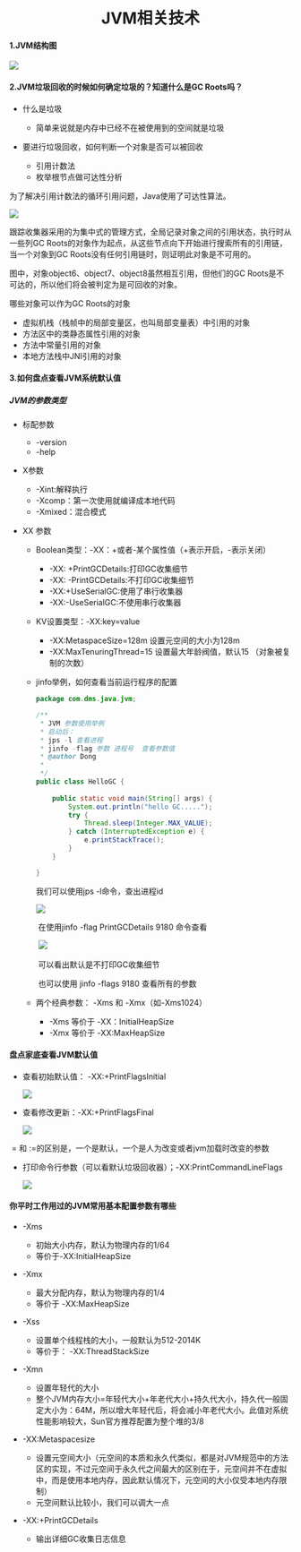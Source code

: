 # <center>JVM相关技术</center>

#### 1.JVM结构图

![](JVM.jpg)

#### 2.JVM垃圾回收的时候如何确定垃圾的？知道什么是GC Roots吗？

* 什么是垃圾
  * 简单来说就是内存中已经不在被使用到的空间就是垃圾

* 要进行垃圾回收，如何判断一个对象是否可以被回收
  * 引用计数法
  * 枚举根节点做可达性分析

为了解决引用计数法的循环引用问题，Java使用了可达性算法。

![](GCRoots.jpg)

跟踪收集器采用的为集中式的管理方式，全局记录对象之间的引用状态，执行时从一些列GC Roots的对象作为起点，从这些节点向下开始进行搜索所有的引用链，当一个对象到GC Roots没有任何引用链时，则证明此对象是不可用的。

图中，对象object6、object7、object8虽然相互引用，但他们的GC Roots是不可达的，所以他们将会被判定为是可回收的对象。

哪些对象可以作为GC Roots的对象

* 虚拟机栈（栈帧中的局部变量区，也叫局部变量表）中引用的对象
* 方法区中的类静态属性引用的对象
* 方法中常量引用的对象
* 本地方法栈中JNI引用的对象

#### 3.如何盘点查看JVM系统默认值

##### JVM的参数类型

* 标配参数
  * -version
  * -help

* X参数
  * -Xint:解释执行
  * -Xcomp：第一次使用就编译成本地代码
  * -Xmixed：混合模式

* XX 参数

  * Boolean类型：-XX：+或者-某个属性值（+表示开启，-表示关闭）
    * -XX: +PrintGCDetails:打印GC收集细节
    * -XX: -PrintGCDetails:不打印GC收集细节
    * -XX:+UseSerialGC:使用了串行收集器
    * -XX:-UseSerialGC:不使用串行收集器

  * KV设置类型：-XX:key=value
    * -XX:MetaspaceSize=128m 设置元空间的大小为128m
    * -XX:MaxTenuringThread=15 设置最大年龄阀值，默认15 （对象被复制的次数）

  * jinfo举例，如何查看当前运行程序的配置

    ```java
    package com.dms.java.jvm;
    
    /**
     * JVM 参数使用举例
     * 启动后：
     * jps -l 查看进程
     * jinfo -flag 参数 进程号  查看参数值
     * @author Dong
     *
     */
    public class HelloGC {
    	
    	public static void main(String[] args) {
    		System.out.println("hello GC.....");
    		try {
    			Thread.sleep(Integer.MAX_VALUE);
    		} catch (InterruptedException e) {
    			e.printStackTrace();
    		}
    	}
    
    }
    
    ```

    我们可以使用jps -l命令，查出进程id

    ![](jpsl.png)

    ​	在使用jinfo -flag PrintGCDetails 9180 命令查看

    ​       	![](jinfo.png)

    ​	 可以看出默认是不打印GC收集细节

    ​	 也可以使用 jinfo -flags 9180 查看所有的参数

  * 两个经典参数： -Xms 和 -Xmx（如-Xms1024）
    * -Xms 等价于 -XX：InitialHeapSize
    * -Xmx 等价于 -XX:MaxHeapSize

#### 盘点家底查看JVM默认值

* 查看初始默认值： -XX:+PrintFlagsInitial

  ![](printflagsinitial.png)

* 查看修改更新：-XX:+PrintFlagsFinal

  ![](printflagsfinal.png)

​     = 和 :=的区别是，一个是默认，一个是人为改变或者jvm加载时改变的参数

* 打印命令行参数（可以看默认垃圾回收器）；-XX:PrintCommandLineFlags

  ![](printcommandlineflags.png)

#### 你平时工作用过的JVM常用基本配置参数有哪些

* -Xms
  * 初始大小内存，默认为物理内存的1/64
  * 等价于-XX:InitialHeapSize

* -Xmx
  * 最大分配内存，默认为物理内存的1/4
  * 等价于 -XX:MaxHeapSize

* -Xss
  * 设置单个线程栈的大小，一般默认为512-2014K
  * 等价于： -XX:ThreadStackSize

* -Xmn
  * 设置年轻代的大小
  * 整个JVM内存大小=年轻代大小+年老代大小+持久代大小，持久代一般固定大小为：64M，所以增大年轻代后，将会减小年老代大小。此值对系统性能影响较大，Sun官方推荐配置为整个堆的3/8

* -XX:Metaspacesize
  * 设置元空间大小（元空间的本质和永久代类似，都是对JVM规范中的方法区的实现，不过元空间于永久代之间最大的区别在于，元空间并不在虚拟中，而是使用本地内存，因此默认情况下，元空间的大小仅受本地内存限制）
  * 元空间默认比较小，我们可以调大一点

* -XX:+PrintGCDetails
  * 输出详细GC收集日志信息